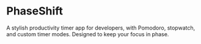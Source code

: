 # PhaseShift
A stylish productivity timer app for developers, with Pomodoro, stopwatch, and custom timer modes. Designed to keep your focus in phase.
